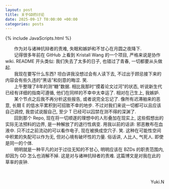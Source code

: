 ```yaml
---
layout: post
title: 关于GD的讨论
date: 2025-09-17 T0:00:00 +00:00
categories: posts
---
```


{% include JavaScripts.html %}

&emsp;&emsp;作为对与诸神抗辩者的责难, 失眠和嫉妒和不甘心在月圆之夜降下.  
&emsp;&emsp;记得很多年前在 GitHub 上看到 Kristall Wang 的一个项目, 严格来说是协作 wiki. README 开头类似: 我们失去了太多的日子, 也错过了青春, 一切都要从头做起.  
&emsp;&emsp;我现在要写什么东西? 坦白讲我没想过会有人读下去, 不过出于顾忌接下来的内容会有些久违的“黑话”和刻意的晦涩. 笑.  
&emsp;&emsp;上午整理了8年的测“糖”数据. 相比我那时“摸着论文过河”的状态, 听说新生代已经有详细的指南可遵循, 他们在同样的不幸中太幸运了. 相对在己生上, 我嫉妒.  
&emsp;&emsp;某个节点之后我不再分析这些报告, 或者说完全忘记了. 像所有迟滞舶来的恶意, 长期 E 的低水平累积到可招致不幸的地步. 不过对我们来说一切都可以且应该自己调控, 我尝试说服自己, 至少 T 已经可以囚禁在测不得的深渊了.  
&emsp;&emsp;回到那个 Repo, 现在将一切顺遂的理想中的人形叠加在现实上, 这些假想出的实际无法预料的边界, 是一种解放了的退行性病变. 用我以前的话讲: 邪恶散布在血液中. 只不过之前流动的可以看作电子, 现在被换成空穴子. 笑. 这种在可能性空间中积累的失配可以作为无, 但对心境有破坏性的力量. 俗话讲, 人比人, 气死人. 即使是同一的个体.  
&emsp;&emsp;明明就是一种平凡的对于过往无知的不甘心, 明明应该在 BZDs 的职责范围内, 却因为 GD 怎么也消解不掉. 这是对与诸神抗辩者的责难. 这篇博文是对我在此的草率的丧钟.  

&emsp;&emsp;
<p align="right">Yuki.N</p>  
